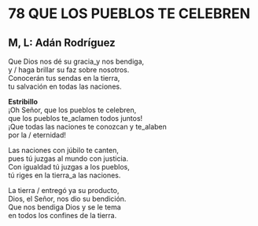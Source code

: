 # 78 QUE LOS PUEBLOS TE CELEBREN

## M, L:  Adán Rodríguez

Que Dios nos dé su gracia_y nos bendiga,  
y / haga brillar su faz sobre nosotros.  
Conocerán tus sendas en la tierra,  
tu salvación en todas las naciones.  

**Estribillo**  
¡Oh Señor, que los pueblos te celebren,  
que los pueblos te_aclamen todos juntos!  
¡Que todas las naciones te conozcan y te_alaben  
por la / eternidad!  

Las naciones con júbilo te canten,  
pues tú juzgas al mundo con justicia.  
Con igualdad tú juzgas a los pueblos,  
tú riges en la tierra_a las naciones.  

La tierra / entregó ya su producto,  
Dios, el Señor, nos dio su bendición.  
Que nos bendiga Dios y se le tema  
en todos los confines de la tierra.  

